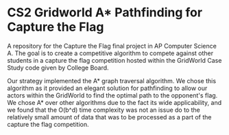 # CS2 Gridworld A* Pathfinding for Capture the Flag

A repository for the Capture the Flag final project in AP Computer Science A. The goal is to create a competitive algorithm to compete against other students in a capture the flag competition hosted within the GridWorld Case Study code given by College Board. 

Our strategy implemented the A* graph traversal algorithm. We chose this algorithm as it provided an elegant solution for pathfinding to allow our actors within the GridWorld to find the optimal path to the opponent's flag. We chose A* over other algorithms due to the fact its wide applicability, and we found that the O(b^d) time complexity was not an issue do to the relatively small amount of data that was to be processed as a part of the capture the flag competition.
